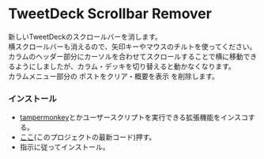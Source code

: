 # TweetDeck Scrollbar Remover

新しいTweetDeckのスクロールバーを消します。  
横スクロールバーも消えるので、矢印キーやマウスのチルトを使ってください。  
カラムのヘッダー部分にカーソルを合わせてスクロールすることで横に移動できるようにしましたが、カラム・デッキを切り替えると動かなくなります。  
カラムメニュー部分の ポストをクリア・概要を表示 を削除します。

### インストール
- [tampermonkey](https://www.tampermonkey.net/)とかユーザースクリプトを実行できる拡張機能をインスコする。
- [ここ](https://github.com/oz0820/browser-userscript/raw/main/tweetdeck-scrollbar-remover/tweetdeck-scrollbar-remover.user.js)(このプロジェクトの最新コード)押す。
- 指示に従ってインストール。